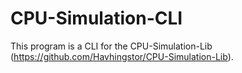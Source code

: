 # CPU-Simulation-CLI
This program is a CLI for the CPU-Simulation-Lib (https://github.com/Havhingstor/CPU-Simulation-Lib).
